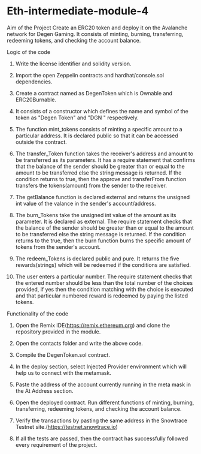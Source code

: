 # Eth-intermediate-module-4
Aim of the Project
Create an ERC20 token and deploy it on the Avalanche network for Degen Gaming. It consists of minting, burning, transferring, redeeming tokens, and checking the account balance.


Logic of the code

1. Write the license identifier and solidity version.

2. Import the open Zeppelin contracts and hardhat/console.sol dependencies.

3. Create a contract named as DegenToken which is Ownable and ERC20Burnable.

4. It consists of a constructor which defines the name and symbol of the token as "Degen Token" and "DGN " respectively.

5. The function mint_tokens consists of minting a specific amount to a particular address. It is declared public so that it can be accessed outside the contract.

6. The transfer_Token function takes the receiver's address and amount to be transferred as its parameters. It has a require statement that confirms that the balance of the sender should be greater than or equal to the amount to be transferred else the string message is returned. If the condition returns to true, then the approve  and transferFrom  function transfers the tokens(amount) from the sender to the receiver.

7. The getBalance function is declared external and returns the unsigned int value of the valance in the sender's account/address.

8. The burn_Tokens take the unsigned int value of the amount as its parameter. It is declared as external. The require statement checks that the balance of the sender should be greater than or equal to the amount to be transferred else the string message is returned. If the condition returns to the true, then the burn function burns the specific amount of tokens from the sender's account.

9. The redeem_Tokens is declared public and pure. It returns the five rewards(strings) which will be redeemed if the conditions are satisfied.

10. The user enters a particular number. The require statement checks that the entered number should be less than the total number of the choices provided, if yes then the condition matching with the choice is executed and that particular numbered reward is redeemed by paying the listed tokens.

Functionality of the code

1. Open the Remix IDE(https://remix.ethereum.org) and clone the repository provided in the module.

2. Open the contacts folder and write the above code.

3. Compile the DegenToken.sol contract.

4. In the deploy section, select Injected Provider environment which will help us to connect with the metamask.

5. Paste the address of the account currently running in the meta mask in the At Address section.

6. Open the deployed contract. Run different functions of minting, burning, transferring, redeeming tokens, and checking the account balance.

7. Verify the transactions by pasting the same address in the Snowtrace Testnet site.(https://testnet.snowtrace.io)

8. If all the tests are passed, then the contract has successfully followed every requirement of the project.
